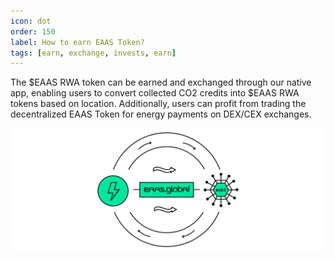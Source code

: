```yaml
---
icon: dot
order: 150
label: How to earn EAAS Token?
tags: [earn, exchange, invests, earn]
---
```


The $EAAS RWA token can be earned and exchanged through our native app, enabling users to convert collected CO2 credits into $EAAS RWA tokens based on location. Additionally, users can profit from trading the decentralized EAAS Token for energy payments on DEX/CEX exchanges.

![](src/headers/eaas_global_web3.png)